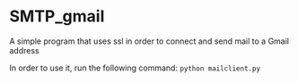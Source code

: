 # SMTP_gmail
A simple program that uses ssl in order to connect and send mail to a Gmail address

In order to use it, run the following command:
```python mailclient.py```
